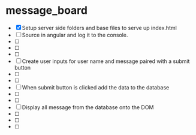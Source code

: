 # message_board

- [x] Setup server side folders and base files to serve up index.html
- [ ] Source in angular and log it to the console.
- [ ]
- [ ]
- [ ]
- [ ] Create user inputs for user name and message paired with a submit button
- [ ]
- [ ]
- [ ] When submit button is clicked add the data to the database
- [ ]
- [ ]
- [ ] Display all message from the database onto the DOM
- [ ]
- [ ]
- [ ]
